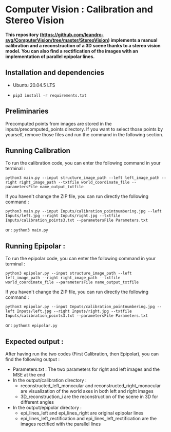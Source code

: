# Computer Vision : Calibration and Stereo Vision

**This repository (https://github.com/leandro-svg/ComputerVision/tree/master/StereoVision) implements a manual calibration and a reconstruction of a 3D scene thanks to a stereo vision model. You can also find a rectification of the images with an implementation of parallel epipolar lines.**

 ## Installation and dependencies
 -  Ubuntu 20.04.5 LTS

- ```
  pip3 install -r requirements.txt
  ```


## Preliminaries 

Precomputed points from images are stored in the inputs/precomputed_points directory. If you want to select those points by yourself, remove those files and run the command in the following section.

 ## Running Calibration 
To run the calibration code, you can enter the following command in your terminal : 
```
python3 main.py --input structure_image_path --left left_image_path --right right_image_path --txtfile world_coordinate_file --parametersFile name_output_txtfile
```
If you haven't change the ZIP file, you can run directly the following command :

```
python3 main.py --input Inputs/calibration_pointnumbering.jpg --left Inputs/left.jpg --right Inputs/right.jpg --txtfile Inputs/calibration_points3.txt --parametersFile Parameters.txt
```

or : ```
      python3 main.py 
      ```

## Running Epipolar : 
To run the epipolar code, you can enter the following command in your terminal : 
```
python3 epipolar.py --input structure_image_path --left left_image_path --right right_image_path --txtfile world_coordinate_file --parametersFile name_output_txtfile
```
If you haven't change the ZIP file, you can run directly the following command :

```
python3 epipolar.py --input Inputs/calibration_pointnumbering.jpg --left Inputs/left.jpg --right Inputs/right.jpg --txtfile Inputs/calibration_points3.txt --parametersFile Parameters.txt
```

or : ```
     python3 epipolar.py 
     ```


## Expected output : 
After having run the two codes (First Calibration, then Epipolar), you can find the following output :
- Parameters.txt : The two parameters for right and left images and the MSE at the end
- In the output/calibration directory : 
    - reconstructed_left_monocular and reconstructed_right_monocular are visualization of the world axes in both left and right images
    - 3D_reconstruction_i are the reconstruction of the scene in 3D for different angles
- In the output/epipolar directory : 
    - epi_lines_left and epi_lines_right are original epipolar lines 
    - epi_lines_left_rectification  and epi_lines_left_rectification  are the images rectified with the parallel lines
